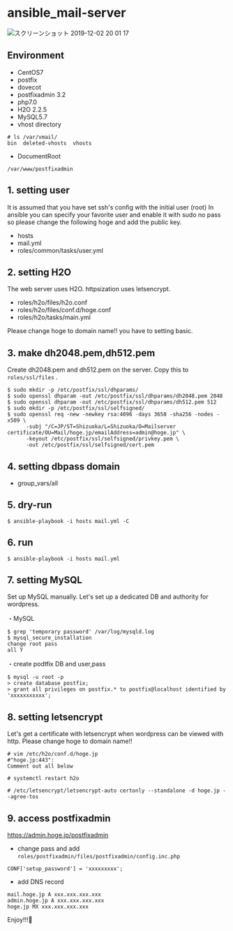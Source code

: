 # ansible_mail-server

![スクリーンショット 2019-12-02 20 01 17](https://user-images.githubusercontent.com/5633085/69954431-9f1f3680-153e-11ea-8dc9-f8dc55aead08.jpg)


## Environment
- CentOS7
- postfix
- dovecot
- postfixadmin 3.2
- php7.0
- H2O 2.2.5
- MySQL5.7
- vhost directory
```
# ls /var/vmail/
bin  deleted-vhosts  vhosts
```
- DocumentRoot
```
/var/www/postfixadmin
```

## 1. setting user


It is assumed that you have set ssh's config with the initial user (root)
In ansible you can specify your favorite user and enable it with sudo no pass so please change the following hoge and add the public key.

- hosts
- mail.yml
- roles/common/tasks/user.yml

## 2. setting H2O

The web server uses H2O.
httpsization uses letsencrypt.

- roles/h2o/files/h2o.conf
- roles/h2o/files/conf.d/hoge.conf
- roles/h2o/tasks/main.yml

Please change hoge to domain name!! you have to setting basic.

## 3. make dh2048.pem,dh512.pem

Create dh2048.pem and dh512.pem on the server. Copy this to `roles/ssl/files` .

```
$ sudo mkdir -p /etc/postfix/ssl/dhparams/
$ sudo openssl dhparam -out /etc/postfix/ssl/dhparams/dh2048.pem 2048
$ sudo openssl dhparam -out /etc/postfix/ssl/dhparams/dh512.pem 512
$ sudo mkdir -p /etc/postfix/ssl/selfsigned/
$ sudo openssl req -new -newkey rsa:4096 -days 3658 -sha256 -nodes -x509 \
      -subj "/C=JP/ST=Shizuoka/L=Shizuoka/O=Mailserver certificate/OU=Mail/hoge.jp/emailAddress=admin@hoge.jp" \
      -keyout /etc/postfix/ssl/selfsigned/privkey.pem \
      -out /etc/postfix/ssl/selfsigned/cert.pem
```

## 4. setting dbpass domain
- group_vars/all

## 5. dry-run

````
$ ansible-playbook -i hosts mail.yml -C
````

## 6. run

````
$ ansible-playbook -i hosts mail.yml
````

## 7. setting MySQL

Set up MySQL manually. Let's set up a dedicated DB and authority for wordpress.

・MySQL

```
$ grep 'temporary password' /var/log/mysqld.log
$ mysql_secure_installation
change root pass
all Y
```

・create podtfix DB and user,pass

```
$ mysql -u root -p
> create database postfix;
> grant all privileges on postfix.* to postfix@localhost identified by 'xxxxxxxxxxx';
```

## 8. setting letsencrypt

Let's get a certificate with letsencrypt when wordpress can be viewed with http.
Please change hoge to domain name!!

```
# vim /etc/h2o/conf.d/hoge.jp
#"hoge.jp:443":
Comment out all below
```

```
# systemctl restart h2o
```

```
# /etc/letsencrypt/letsencrypt-auto certonly --standalone -d hoge.jp --agree-tos

```

## 9. access postfixadmin

https://admin.hoge.jp/postfixadmin

- change pass and add `roles/postfixadmin/files/postfixadmin/config.inc.php`
```
CONF['setup_password'] = 'xxxxxxxxx';
```

- add DNS record
```
mail.hoge.jp A xxx.xxx.xxx.xxx
admin.hoge.jp A xxx.xxx.xxx.xxx
hoge.jp MX xxx.xxx.xxx.xxx
```

Enjoy!!!🤣
